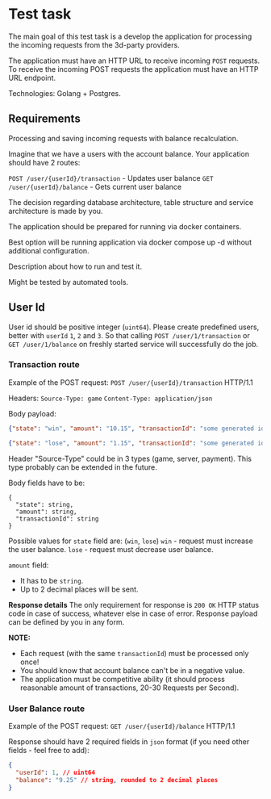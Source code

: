 # Test task

The main goal of this test task is a develop the application for processing the incoming requests from the 3d-party providers.

The application must have an HTTP URL to receive incoming `POST` requests.
To receive the incoming POST requests the application must have an HTTP URL endpoint.

Technologies: Golang + Postgres.

## Requirements

Processing and saving incoming requests with balance recalculation.

Imagine that we have a users with the account balance.
Your application should have 2 routes:

`POST /user/{userId}/transaction` - Updates user balance
`GET /user/{userId}/balance` - Gets current user balance

The decision regarding database architecture, table structure and service architecture is made by you.

The application should be prepared for running via docker containers.

Best option will be running application via docker compose up -d without additional configuration.

Description about how to run and test it.

Might be tested by automated tools.

## User Id
User id should be positive integer (`uint64`).
Please create predefined users, better with `userId` `1`, `2` and `3`.
So that calling `POST /user/1/transaction` or `GET /user/1/balance` on freshly started service will successfully do the job.

### Transaction route
Example of the POST request:
`POST /user/{userId}/transaction` HTTP/1.1

Headers:
`Source-Type: game`
`Content-Type: application/json`

Body payload:
```json
{"state": "win", "amount": "10.15", "transactionId": "some generated identificator"}
```

```json
{"state": "lose", "amount": "1.15", "transactionId": "some generated identificator"} 
```

Header "Source-Type" could be in 3 types (game, server, payment). This type probably can be extended in the future.

Body fields have to be:
```
{
  "state": string,
  "amount": string,
  "transactionId": string 
}
```

Possible values for `state` field are: (`win`, `lose`)
`win` - request must increase the user balance.
`lose` - request must decrease user balance.

`amount` field:
- It has to be `string`.
- Up to 2 decimal places will be sent.

**Response details**
The only requirement for response is `200 OK` HTTP status code in case of success, whatever else in case of error.
Response payload can be defined by you in any form.

**NOTE:**

- Each request (with the same `transactionId`) must be processed only once!
- You should know that account balance can't be in a negative value.
- The application must be competitive ability (it should process reasonable amount of transactions, 20-30 Requests per Second).

### User Balance route
Example of the POST request:
`GET /user/{userId}/balance` HTTP/1.1

Response should have 2 required fields in `json` format (if you need other fields - feel free to add):

```json
{
  "userId": 1, // uint64
  "balance": "9.25" // string, rounded to 2 decimal places
}
